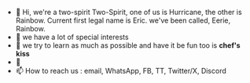 - 👋 Hi, we're a two-spirit Two-Spirit, one of us is Hurricane, the other is Rainbow. Current first legal name is Eric. we've been called, Eerie, Rainbow.
- 👀 we have a lot of special interests
- 🌱 we try to learn as much as possible and have it be fun too is **chef's kiss**
- 💞️ 
- 📫 How to reach us : email, WhatsApp, FB, TT, Twitter/X, Discord

<!---
hr/hr is a ✨ special ✨ repository because its `README.md` (this file) appears on your GitHub profile.
You can click the Preview link to take a look at your changes.
--->

